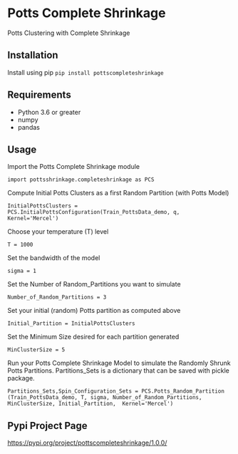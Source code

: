 # Potts Complete Shrinkage
Potts Clustering with Complete Shrinkage

## Installation
Install using pip
```pip install pottscompleteshrinkage```

## Requirements
* Python 3.6 or greater
* numpy
* pandas

## Usage
Import the Potts Complete Shrinkage module

```import pottsshrinkage.completeshrinkage as PCS```

Compute Initial Potts Clusters as a first Random Partition (with Potts Model)

```InitialPottsClusters = PCS.InitialPottsConfiguration(Train_PottsData_demo, q, Kernel='Mercel')```

Choose your temperature (T) level

```T = 1000```

Set the bandwidth of the model

```sigma = 1```

Set the Number of Random_Partitions you want to simulate

```Number_of_Random_Partitions = 3```

Set your initial (random) Potts partition as computed above

```Initial_Partition = InitialPottsClusters```

Set the Minimum Size desired for each partition generated

```MinClusterSize = 5```

Run your Potts Complete Shrinkage Model to simulate the Randomly Shrunk Potts Partitions. Partitions_Sets is a dictionary that can be saved 
with pickle package.

```Partitions_Sets,Spin_Configuration_Sets = PCS.Potts_Random_Partition (Train_PottsData_demo, T, sigma, Number_of_Random_Partitions, MinClusterSize, Initial_Partition,  Kernel='Mercel')```

## Pypi Project Page
 https://pypi.org/project/pottscompleteshrinkage/1.0.0/